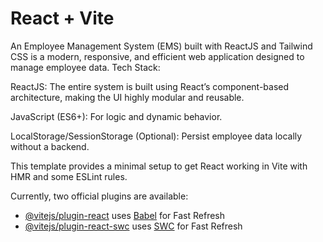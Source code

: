 # React + Vite
An Employee Management System (EMS) built with ReactJS and Tailwind CSS is a modern, responsive, and efficient web application designed to manage employee data.
Tech Stack:

ReactJS:
The entire system is built using React’s component-based architecture, making the UI highly modular and reusable.

JavaScript (ES6+):
For logic and dynamic behavior.

LocalStorage/SessionStorage (Optional):
Persist employee data locally without a backend.

This template provides a minimal setup to get React working in Vite with HMR and some ESLint rules.

Currently, two official plugins are available:

- [@vitejs/plugin-react](https://github.com/vitejs/vite-plugin-react/blob/main/packages/plugin-react/README.md) uses [Babel](https://babeljs.io/) for Fast Refresh
- [@vitejs/plugin-react-swc](https://github.com/vitejs/vite-plugin-react-swc) uses [SWC](https://swc.rs/) for Fast Refresh
